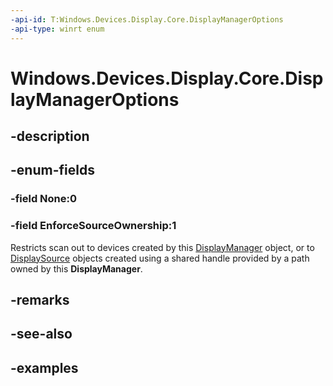 ```yaml
---
-api-id: T:Windows.Devices.Display.Core.DisplayManagerOptions
-api-type: winrt enum
---
```


<!-- Enumeration syntax.
public enum DisplayManagerOptions : uint 
-->

# Windows.Devices.Display.Core.DisplayManagerOptions

## -description

## -enum-fields

### -field None:0

### -field EnforceSourceOwnership:1
Restricts scan out to devices created by this [DisplayManager](displaymanager.md) object, or to [DisplaySource](displaysource.md) objects created using a shared handle provided by a path owned by this **DisplayManager**.

## -remarks

## -see-also

## -examples
